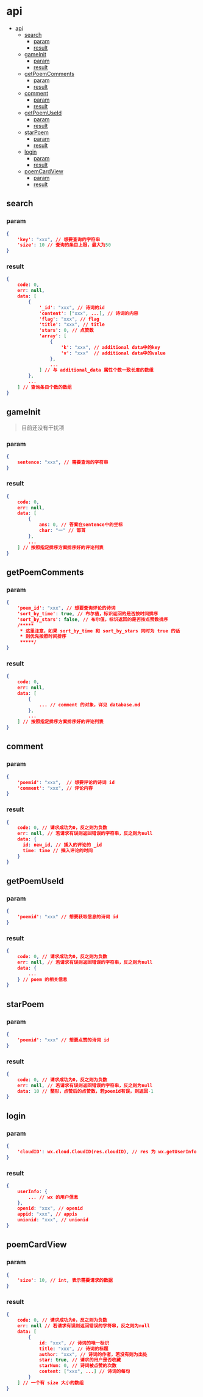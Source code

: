 # api

- [api](#api)
  - [search](#search)
    - [param](#param)
    - [result](#result)
  - [gameInit](#gameinit)
    - [param](#param-1)
    - [result](#result-1)
  - [getPoemComments](#getpoemcomments)
    - [param](#param-2)
    - [result](#result-2)
  - [comment](#comment)
    - [param](#param-3)
    - [result](#result-3)
  - [getPoemUseId](#getpoemuseid)
    - [param](#param-4)
    - [result](#result-4)
  - [starPoem](#starpoem)
    - [param](#param-5)
    - [result](#result-5)
  - [login](#login)
    - [param](#param-6)
    - [result](#result-6)
  - [poemCardView](#poemcardview)
    - [param](#param-7)
    - [result](#result-7)

## search

### param

```json
{
    'key': "xxx", // 想要查询的字符串
    'size': 10 // 查询的条目上限，最大为50
}
```

### result
```json
{
    code: 0,
    err: null,
    data: [
        {
            '_id': "xxx", // 诗词的id
            'content': ["xxx", ...], // 诗词的内容
            'flag': "xxx", // flag
            'title': "xxx", // title
            'stars': 0, // 点赞数
            'array': [
                {
                    'k': "xxx", // additional data中的key
                    'v': "xxx"  // additional data中的value
                },
                ...
            ] // 与 additional_data 属性个数一致长度的数组
        },
        ...
    ] // 查询条目个数的数组
}
```

## gameInit

> 目前还没有干扰项

### param

```json
{
    sentence: "xxx", // 需要查询的字符串
}
```

### result

```json
{
    code: 0,
    err: null,
    data: [
        {
            ans: 0, // 答案在sentence中的坐标
            char: "一" // 部首
        },
        ...
    ] // 按照指定排序方案排序好的评论列表
}
```

## getPoemComments

### param

```json
{
    'poem_id': "xxx", // 想要查询评论的诗词
    'sort_by_time': true, // 布尔值，标识返回的是否按时间排序
    'sort_by_stars': false, // 布尔值，标识返回的是否按点赞数排序
    /*****
     * 这里注意，如果 sort_by_time 和 sort_by_stars 同时为 true 的话
     * 则优先按照时间排序
     *****/
}
```

### result

```json
{
    code: 0,
    err: null,
    data: [
        {
            ... // comment 的对象，详见 database.md
        },
        ...
    ] // 按照指定排序方案排序好的评论列表
}
```

## comment

### param

```json
{
    'poemid': "xxx",  // 想要评论的诗词 id
    'comment': "xxx", // 评论内容
}
```

### result

```json
{
    code: 0, // 请求成功为0，反之则为负数
    err: null, // 若请求有误则返回错误的字符串，反之则为null
    data: {
      id: new_id, // 插入的评论的 _id
      time: time // 插入评论的时间
    }
}
```

## getPoemUseId

### param

```json
{
    'poemid': "xxx" // 想要获取信息的诗词 id
}
```

### result

```json
{
    code: 0, // 请求成功为0，反之则为负数
    err: null, // 若请求有误则返回错误的字符串，反之则为null
    data: {
        ...
    } // poem 的相关信息
}
```

## starPoem

### param

```json
{
    'poemid': "xxx" // 想要点赞的诗词 id
}
```

### result

```json
{
    code: 0, // 请求成功为0，反之则为负数
    err: null, // 若请求有误则返回错误的字符串，反之则为null
    data: 10 // 整形，点赞后的点赞数，若poemid有误，则返回-1
}
```

## login

### param

```json
{
    'cloudID': wx.cloud.CloudID(res.cloudID), // res 为 wx.getUserInfo 的返回值
}
```

### result

```json
{
    userInfo: {
        ... // wx 的用户信息
    },
    openid: "xxx", // openid
    appid: "xxx", // appis
    unionid: "xxx", // unionid
}
```

## poemCardView

### param

```json
{
    'size': 10, // int, 表示需要请求的数据
}
```

### result

```json
{
    code: 0, // 请求成功为0，反之则为负数
    err: null // 若请求有误则返回错误的字符串，反之则为null
    data: [
        {
            id: "xxx", // 诗词的唯一标识
            title: "xxx", // 诗词的标题
            author: "xxx", // 诗词的作者，若没有则为出处
            star: true, // 请求的用户是否收藏
            starNum: 0, // 诗词被点赞的次数
            content: ["xxx", ...] // 诗词的每句
        }
    ] // 一个有 size 大小的数组
}
```